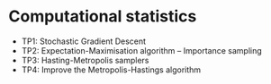 # Computational statistics

* TP1: Stochastic Gradient Descent
* TP2: Expectation-Maximisation algorithm – Importance sampling
* TP3: Hasting-Metropolis samplers
* TP4: Improve the Metropolis-Hastings algorithm


